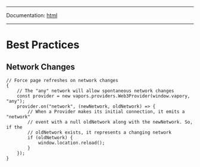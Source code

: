 -----

Documentation: [html](https://docs.vapors.io/)

-----

Best Practices
==============

Network Changes
---------------

```
// Force page refreshes on network changes
{
    // The "any" network will allow spontaneous network changes
    const provider = new vapors.providers.Web3Provider(window.vapory, "any");
    provider.on("network", (newNetwork, oldNetwork) => {
        // When a Provider makes its initial connection, it emits a "network"
        // event with a null oldNetwork along with the newNetwork. So, if the
        // oldNetwork exists, it represents a changing network
        if (oldNetwork) {
            window.location.reload();
        }
    });
}
```

